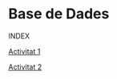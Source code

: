 # Base de Dades
INDEX

[Activitat 1](https://github.com/Shyrkoon/Base-de-dades/blob/master/Activitat1/Activitat1.md)

[Activitat 2](https://github.com/Shyrkoon/Base-de-dades/blob/master/Activitat2/Activitat2.md)
